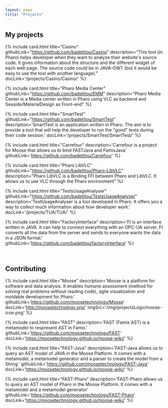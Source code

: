 ```yaml
---
layout: page
title: "Projects"
---
```


## My projects

{% include card.html
    title="Casino"
    githubLink="https://github.com/badetitou/Casino"
    description="This tool (in Pharo) helps developer when they want to analyze their website's source code. It gives information about the structure and the different widget of each web page. The source code could be in JAVA-GWT (but it would be easy to use the tool with another language)."
    docLink='/projects/Casino/Casino/'
%}

{% include card.html
    title="Pharo Media Center"
    githubLink="https://github.com/badetitou/EMM"
    description="Pharo Media Center is a Media center written in Pharo using VLC as backend and Seaside/MaterialDesign as Front-end"
%}

{% include card.html
    title="SmartTest"
    githubLink="https://github.com/badetitou/SmartTest"
    description='SmartTest is an application written in Pharo.
The aim is to provide a tool that will help the developer to run the "good" tests during their code session.'
    docLink='/projects/SmartTest/SmartTest/'
%}

{% include card.html
    title="Carrefour"
    description='Carrefour is a project for Moose that allows us to bind FASTJava and FamixJava'
    githubLink='https://github.com/badetitou/Carrefour'
%}

{% include card.html
    title="Pharo LibVLC"
    githubLink="https://github.com/badetitou/Pharo-LibVLC"
    description="Pharo LibVLC is a Binding FFI between Pharo and LibVLC. It allows us to use VLC through the Pharo environment"
%}

{% include card.html
    title="TestsUsageAnalyser"
    githubLink="https://github.com/badetitou/TestsUsageAnalyser"
    description='TestUsageAnalyser is a tool developed in Pharo.
It offers you a way to collect much information about how developer work.'
    docLink='/projects/TUA/TUA/'
%}

{% include card.html
    title="FactoryInterface"
    description='FI is an interface written in JAVA.
It can help to connect everything with an OPC-UA server.
FI converts all the data from the server and sends to everyone wants the data in a JSON format.'
    githubLink='https://github.com/badetitou/factoryInterface'
%}

 <br/> 

## Contributing

{% include card.html
    title="Moose"
    description='Moose is a platform for software and data analysis.
It enables humane assessment (method for solving real problems without reading code), agile visualization and moldable development for Pharo.'
    githubLink='https://github.com/moosetechnology/Moose'
    docLink='http://moosetechnology.org/'
    imgSrc='/img/projectsLogo/moose-icon.png'
%}

{% include card.html
    title="FAST"
    description='FAST (Famix AST) is a metamodel to respresent AST in Famix.'
    githubLink='https://github.com/moosetechnology/FAST'
     docLink='https://moosetechnology.github.io/moose-wiki/'
%}

{% include card.html
    title="FAST-Java"
    description='FAST-Java allows us to query an AST model of JAVA in the Moose Platform.
It comes with a metamodel, a metamodel generator and a parser to create the model from a String.'
    githubLink='https://github.com/moosetechnology/FAST-Java'
    docLink='https://moosetechnology.github.io/moose-wiki/'
%}

{% include card.html
    title="FAST-Pharo"
    description='FAST-Pharo allows us to query an AST model of Pharo in the Moose Platform.
It comes with a metamodel and a metamodel generator'
    githubLink='https://github.com/moosetechnology/FAST-Pharo'
    docLink='https://moosetechnology.github.io/moose-wiki/'
%}
